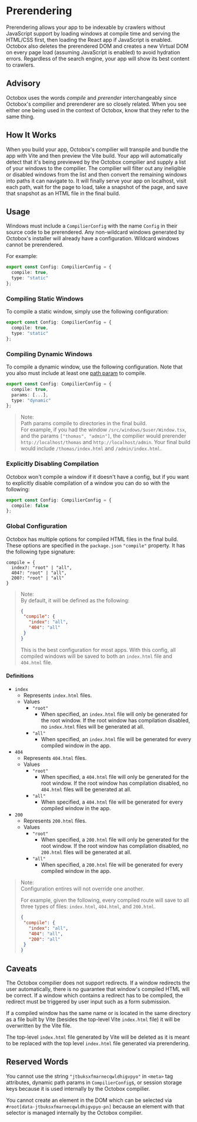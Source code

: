 # Prerendering
Prerendering allows your app to be indexable by crawlers without JavaScript support by loading windows at compile time and serving the HTML/CSS first, then loading the React app if JavaScript is enabled. Octobox also deletes the prerendered DOM and creates a new Virtual DOM on every page load (assuming JavaScript is enabled) to avoid hydration errors. Regardless of the search engine, your app will show its best content to crawlers.

## Advisory
Octobox uses the words *compile* and *prerender* interchangeably since Octobox's compilier and prerenderer are so closely related. When you see either one being used in the context of Octobox, know that they refer to the same thing.

## How It Works
When you build your app, Octobox's compilier will transpile and bundle the app with Vite and then preview the Vite build. Your app will automatically detect that it's being previewed by the Octobox compilier and supply a list of your windows to the compilier. The compilier will filter out any ineligible or disabled windows from the list and then convert the remaining windows into paths it can navigate to. It will finally serve your app on localhost, visit each path, wait for the page to load, take a snapshot of the page, and save that snapshot as an HTML file in the final build.

## Usage
Windows must include a `CompilierConfig` with the name `Config` in their source code to be prerendered. Any non-wildcard windows generated by Octobox's installer will already have a configuration. Wildcard windows cannot be prerendered.

For example:
```typescript
export const Config: CompilierConfig = {
  compile: true,
  type: "static"
};
```

### Compiling Static Windows
To compile a static window, simply use the following configuration:
```typescript
export const Config: CompilierConfig = {
  compile: true,
  type: "static"
};
```

### Compiling Dynamic Windows
To compile a dynamic window, use the following configuration. Note that you also must include at least one [path param](https://github.com/tom-ricci/octobox/blob/main/docs/Routing.md#path-params) to compile.
```typescript
export const Config: CompilierConfig = {
  compile: true,
  params: [...],
  type: "dynamic"
};
```
> Note:\
> Path params compile to directories in the final build.\
> For example, if you had the window `/src/windows/$user/Window.tsx`, and the params `["thomas", "admin"]`, the compilier would prerender `http://localhost/thomas` and `http://localhost/admin`. Your final build would include `/thomas/index.html` and `/admin/index.html`.

### Explicitly Disabling Compilation
Octobox won't compile a window if it doesn't have a config, but if you want to explicitly disable compilation of a window you can do so with the following:
```typescript
export const Config: CompilierConfig = {
  compile: false
};
```

### Global Configuration
Octobox has multiple options for compiled HTML files in the final build. These options are specified in the `package.json` `"compile"` property. It has the following type signature:
```
compile = { 
  index?: "root" | "all",
  404?: "root" | "all",
  200?: "root" | "all"
}
```
> Note:\
> By default, it will be defined as the following:
> ```json
> {
>  "compile": {
>    "index": "all",
>    "404": "all"
>  }
> }
> ```
> This is the best configuration for most apps. With this config, all compiled windows will be saved to both an `index.html` file and `404.html` file.

#### Definitions
* `index`
  * Represents `index.html` files.
  * Values
    * `"root"`
      * When specified, an `index.html` file will only be generated for the root window. If the root window has compilation disabled, no `index.html` files will be generated at all.
    * `"all"`
      * When specified, an `index.html` file will be generated for every compiled window in the app.
* `404`
    * Represents `404.html` files.
    * Values
        * `"root"`
            * When specified, a `404.html` file will only be generated for the root window. If the root window has compilation disabled, no `404.html` files will be generated at all.
        * `"all"`
            * When specified, a `404.html` file will be generated for every compiled window in the app.
* `200`
    * Represents `200.html` files.
    * Values
        * `"root"`
            * When specified, a `200.html` file will only be generated for the root window. If the root window has compilation disabled, no `200.html` files will be generated at all.
        * `"all"`
            * When specified, a `200.html` file will be generated for every compiled window in the app.
> Note:\
> Configuration entires will not override one another.
> 
> For example, given the following, every compiled route will save to all three types of files: `index.html`, `404.html`, and `200.html`.
> ```json
> {
>  "compile": {
>    "index": "all",
>    "404": "all",
>    "200": "all"
>  }
> }
> ```

## Caveats
The Octobox compilier does not support redirects. If a window redirects the user automatically, there is no guarantee that window's compiled HTML will be correct. If a window which contains a redirect has to be compiled, the redirect must be triggered by user input such as a form submission.

If a compiled window has the same name or is located in the same directory as a file built by Vite (besides the top-level Vite `index.html` file) it will be overwritten by the Vite file.

The top-level `index.html` file generated by Vite will be deleted as it is meant to be replaced with the top level `index.html` file generated via prerendering.

## Reserved Words
You cannot use the string `"jtbuksxfmarnecqwldhigvpyo"` in `<meta>` tag attributes, dynamic path params in `CompilierConfig`s, or session storage keys because it is used internally by the Octobox compilier.

You cannot create an element in the DOM which can be selected via `#root[data-jtbuksxfmarnecqwldhigvpyo-pn]` because an element with that selector is managed internally by the Octobox compilier.